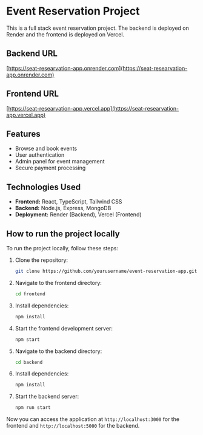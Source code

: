 # Event Reservation Project

This is a full stack event reservation project. The backend is deployed on Render and the frontend is deployed on Vercel.

## Backend URL

[https://seat-researvation-app.onrender.com](https://seat-researvation-app.onrender.com)

## Frontend URL

[https://seat-researvation-app.vercel.app](https://seat-researvation-app.vercel.app)

## Features

- Browse and book events
- User authentication
- Admin panel for event management
- Secure payment processing

## Technologies Used

- **Frontend:** React, TypeScript, Tailwind CSS
- **Backend:** Node.js, Express, MongoDB
- **Deployment:** Render (Backend), Vercel (Frontend)

## How to run the project locally

To run the project locally, follow these steps:

1. Clone the repository:

   ```bash
   git clone https://github.com/yourusername/event-reservation-app.git
   ```

2. Navigate to the frontend directory:

   ```bash
   cd frontend
   ```

3. Install dependencies:

   ```bash
   npm install
   ```

4. Start the frontend development server:

   ```bash
   npm start
   ```

5. Navigate to the backend directory:

   ```bash
   cd backend
   ```

6. Install dependencies:

   ```bash
   npm install
   ```

7. Start the backend server:
   ```bash
   npm run start
   ```

Now you can access the application at `http://localhost:3000` for the frontend and `http://localhost:5000` for the backend.
